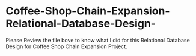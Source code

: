 # Coffee-Shop-Chain-Expansion-Relational-Database-Design-
Please Review the file bove to know what I did for this Relational Database Design for Coffee Shop Chain Expansion Project.

